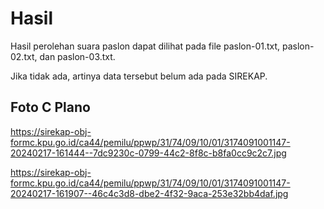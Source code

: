 # Hasil

Hasil perolehan suara paslon dapat dilihat pada file paslon-01.txt, paslon-02.txt, dan paslon-03.txt.

Jika tidak ada, artinya data tersebut belum ada pada SIREKAP.

## Foto C Plano

https://sirekap-obj-formc.kpu.go.id/ca44/pemilu/ppwp/31/74/09/10/01/3174091001147-20240217-161444--7dc9230c-0799-44c2-8f8c-b8fa0cc9c2c7.jpg

https://sirekap-obj-formc.kpu.go.id/ca44/pemilu/ppwp/31/74/09/10/01/3174091001147-20240217-161907--46c4c3d8-dbe2-4f32-9aca-253e32bb4daf.jpg

